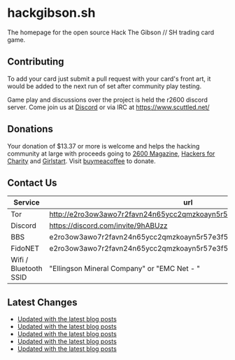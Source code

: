 # hackgibson.sh
The homepage for the open source Hack The Gibson // SH trading card game.


## Contributing

To add your card just submit a pull request with your card's front art, it would be added to the next run of set after community play testing.

Game play and discussions over the project is held the r2600 discord server. Come join us at [Discord](https://discord.com/invite/9hABUzz) or via IRC at https://www.scuttled.net/


## Donations

Your donation of $13.37 or more is welcome and helps the hacking community at large with proceeds going to [2600 Magazine](https://2600.com/), [Hackers for Charity](https://hackersforcharity.org) and [Girlstart](https://girlstart.org).  Visit [buymeacoffee](https://www.buymeacoffee.com/hackgibson.sh) to donate.


## Contact Us

Service | url
-|-
Tor | http://e2ro3ow3awo7r2favn24n65ycc2qmzkoayn5r57e3f56nvjwdcgg32ad.onion
Discord | https://discord.com/invite/9hABUzz
BBS | e2ro3ow3awo7r2favn24n65ycc2qmzkoayn5r57e3f56nvjwdcgg32ad.onion:23
FidoNET | e2ro3ow3awo7r2favn24n65ycc2qmzkoayn5r57e3f56nvjwdcgg32ad.onion:24554
Wifi / Bluetooth SSID | "Ellingson Mineral Company" or "EMC Net - <fidonet address>"

## Latest Changes
<!-- BLOG-POST-LIST:START -->
- [Updated with the latest blog posts](https://github.com/DFW2600/hackgibson.sh/commit/2f37cf5977e511272887c5bc7c6d2a8f97895ce7)
- [Updated with the latest blog posts](https://github.com/DFW2600/hackgibson.sh/commit/6bf04f3e70615bc1524b47e66abd7dd963fbb7d1)
- [Updated with the latest blog posts](https://github.com/DFW2600/hackgibson.sh/commit/788dc1b4ea82d0a18079ae032867a9dcc0fe7a9a)
- [Updated with the latest blog posts](https://github.com/DFW2600/hackgibson.sh/commit/5090b674e9652dd223c28a01aa162595d3c4e12f)
- [Updated with the latest blog posts](https://github.com/DFW2600/hackgibson.sh/commit/13f7b9543ddeb6611972038dc90456da85ce92f5)
<!-- BLOG-POST-LIST:END -->
